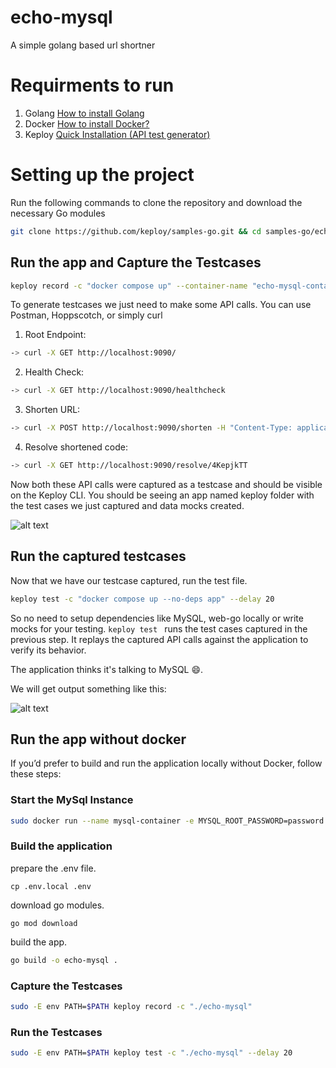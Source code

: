 # echo-mysql
A simple golang based url shortner


# Requirments to run
1. Golang [How to install Golang](https://go.dev/doc/install)
2. Docker [How to install Docker?](https://docs.docker.com/engine/install/)
3. Keploy [Quick Installation (API test generator)](https://github.com/keploy/keploy?tab=readme-ov-file#-quick-installation-api-test-generator)


# Setting up the project
Run the following commands to clone the repository and download the necessary Go modules


``` bash
git clone https://github.com/keploy/samples-go.git && cd samples-go/echo-mysql
```

## Run the app and Capture the Testcases

``` bash
keploy record -c "docker compose up" --container-name "echo-mysql-container" --buildDelay 60
```

To generate testcases we just need to make some API calls. You can use Postman, Hoppscotch, or simply curl


1. Root Endpoint:
```bash
-> curl -X GET http://localhost:9090/
```


2. Health Check:
```bash
-> curl -X GET http://localhost:9090/healthcheck
```


3. Shorten URL:
```bash
-> curl -X POST http://localhost:9090/shorten -H "Content-Type: application/json" -d '{"url": "https://github.com"}'
```


4. Resolve shortened code:

```bash
-> curl -X GET http://localhost:9090/resolve/4KepjkTT
```

Now both these API calls were captured as a testcase and should be visible on the Keploy CLI. You should be seeing an app named keploy folder with the test cases we just captured and data mocks created.

![alt text](https://github.com/keploy/samples-go/blob/main/echo-mysql/img/keploy_record.png?raw=true)

## Run the captured testcases

Now that we have our testcase captured, run the test file.

```bash
keploy test -c "docker compose up --no-deps app" --delay 20
```

So no need to setup dependencies like MySQL, web-go locally or write mocks for your testing. `keploy test ` runs the test cases captured in the previous step. It replays the captured API calls against the application to verify its behavior. 

The application thinks it's talking to MySQL 😄.

We will get output something like this:

![alt text](https://github.com/keploy/samples-go/blob/main/echo-mysql/img/keploy_test.png?raw=true)

## Run the app without docker

If you’d prefer to build and run the application locally without Docker, follow these steps:

### Start the MySql Instance

``` bash
sudo docker run --name mysql-container -e MYSQL_ROOT_PASSWORD=password -e MYSQL_DATABASE=uss -p 3306:3306 --rm mysql:latest
```
### Build the application 

prepare the .env file.

```
cp .env.local .env
```

download go modules.

```
go mod download
```

build the app.

``` bash
go build -o echo-mysql .
```

### Capture the Testcases

``` bash
sudo -E env PATH=$PATH keploy record -c "./echo-mysql"
```

### Run the Testcases

```bash
sudo -E env PATH=$PATH keploy test -c "./echo-mysql" --delay 20
```
